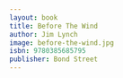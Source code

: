 ```yaml
---
layout: book
title: Before The Wind
author: Jim Lynch
image: before-the-wind.jpg
isbn: 9780385685795
publisher: Bond Street
---
```

